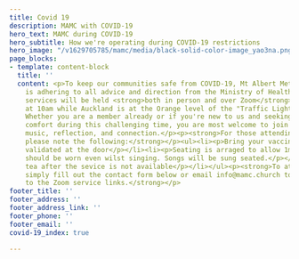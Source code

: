 ```yaml
---
title: Covid 19
description: MAMC with COVID-19
hero_text: MAMC during COVID-19
hero_subtitle: How we're operating during COVID-19 restrictions
hero_image: "/v1629705785/mamc/media/black-solid-color-image_yao3na.png"
page_blocks:
- template: content-block
  title: ''
  content: <p>To keep our communities safe from COVID-19, Mt Albert Methodist Church
    is adhering to all advice and direction from the Ministry of Health.</p><p>Church
    services will be held <strong>both in person and over Zoom</strong> every Sunday
    at 10am while Auckland is at the Orange level of the "Traffic Light settings".
    Whether you are a member already or if you're new to us and seeking spiritual
    comfort during this challenging time, you are most welcome to join each week for
    music, reflection, and connection.</p><p><strong>For those attending in-person
    please note the following:</strong></p><ul><li><p>Bring your vaccine pass to be
    validated at the door</p></li><li><p>Seating is arraged to allow 1m distancing</p></li><li><p>Masks
    should be worn even wilst singing. Songs will be sung seated.</p></li><li><p>Morning
    tea after the sevice is not available</p></li></ul><p><strong>To attend via Zoom
    simply fill out the contact form below or email info@mamc.church to gain access
    to the Zoom service links.</strong></p>
footer_title: ''
footer_address: ''
footer_address_link: ''
footer_phone: ''
footer_email: ''
covid-19_index: true

---
```

